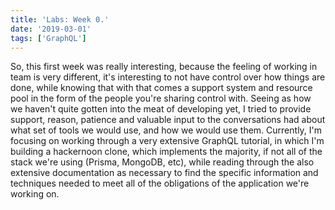 ```yaml
---
title: 'Labs: Week 0.'
date: '2019-03-01'
tags: ['GraphQL']
---
```


So, this first week was really interesting, because the feeling of working in team is very different, it's interesting to not have control over how things are done, while knowing that with that comes a support system and resource pool in the form of the people you're sharing control with. Seeing as how we haven't quite gotten into the meat of developing yet, I tried to provide support, reason, patience and valuable input to the conversations had about what set of tools we would use, and how we would use them. Currently, I'm focusing on working through a very extensive GraphQL tutorial, in which I'm building a hackernoon clone, which implements the majority, if not all of the stack we're using (Prisma, MongoDB, etc), while reading through the also extensive documentation as necessary to find the specific information and techniques needed to meet all of the obligations of the application we're working on. 

